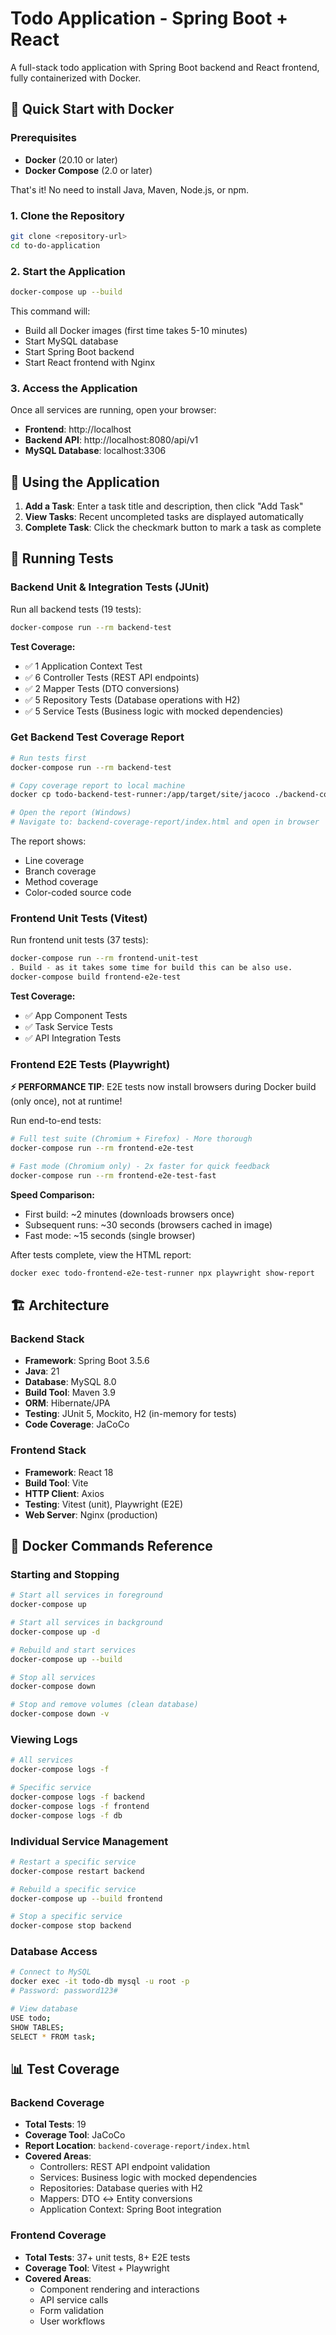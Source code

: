 # Todo Application - Spring Boot + React

A full-stack todo application with Spring Boot backend and React frontend, fully containerized with Docker.

## 🚀 Quick Start with Docker

### Prerequisites

- **Docker** (20.10 or later)
- **Docker Compose** (2.0 or later)

That's it! No need to install Java, Maven, Node.js, or npm.

### 1. Clone the Repository

```bash
git clone <repository-url>
cd to-do-application
```

### 2. Start the Application

```bash
docker-compose up --build
```

This command will:
- Build all Docker images (first time takes 5-10 minutes)
- Start MySQL database
- Start Spring Boot backend
- Start React frontend with Nginx
  

### 3. Access the Application

Once all services are running, open your browser:

- **Frontend**: http://localhost
- **Backend API**: http://localhost:8080/api/v1
- **MySQL Database**: localhost:3306

## 🎯 Using the Application

1. **Add a Task**: Enter a task title and description, then click "Add Task"
2. **View Tasks**: Recent uncompleted tasks are displayed automatically
3. **Complete Task**: Click the checkmark button to mark a task as complete

## 🧪 Running Tests

### Backend Unit & Integration Tests (JUnit)

Run all backend tests (19 tests):

```bash
docker-compose run --rm backend-test
```

**Test Coverage:**
- ✅ 1 Application Context Test
- ✅ 6 Controller Tests (REST API endpoints)
- ✅ 2 Mapper Tests (DTO conversions)
- ✅ 5 Repository Tests (Database operations with H2)
- ✅ 5 Service Tests (Business logic with mocked dependencies)

### Get Backend Test Coverage Report

```bash
# Run tests first
docker-compose run --rm backend-test

# Copy coverage report to local machine
docker cp todo-backend-test-runner:/app/target/site/jacoco ./backend-coverage-report

# Open the report (Windows)
# Navigate to: backend-coverage-report/index.html and open in browser
```

The report shows:
- Line coverage
- Branch coverage
- Method coverage
- Color-coded source code

### Frontend Unit Tests (Vitest)

Run frontend unit tests (37 tests):

```bash
docker-compose run --rm frontend-unit-test
. Build - as it takes some time for build this can be also use.
docker-compose build frontend-e2e-test
```

**Test Coverage:**
- ✅ App Component Tests
- ✅ Task Service Tests
- ✅ API Integration Tests

### Frontend E2E Tests (Playwright)

**⚡ PERFORMANCE TIP**: E2E tests now install browsers during Docker build (only once), not at runtime!

Run end-to-end tests:

```bash
# Full test suite (Chromium + Firefox) - More thorough
docker-compose run --rm frontend-e2e-test

# Fast mode (Chromium only) - 2x faster for quick feedback
docker-compose run --rm frontend-e2e-test-fast
```

**Speed Comparison:**
- First build: ~2 minutes (downloads browsers once)
- Subsequent runs: ~30 seconds (browsers cached in image)
- Fast mode: ~15 seconds (single browser)

After tests complete, view the HTML report:

```bash
docker exec todo-frontend-e2e-test-runner npx playwright show-report
```

## 🏗️ Architecture

### Backend Stack
- **Framework**: Spring Boot 3.5.6
- **Java**: 21
- **Database**: MySQL 8.0
- **Build Tool**: Maven 3.9
- **ORM**: Hibernate/JPA
- **Testing**: JUnit 5, Mockito, H2 (in-memory for tests)
- **Code Coverage**: JaCoCo

### Frontend Stack
- **Framework**: React 18
- **Build Tool**: Vite
- **HTTP Client**: Axios
- **Testing**: Vitest (unit), Playwright (E2E)
- **Web Server**: Nginx (production)


## 🔧 Docker Commands Reference

### Starting and Stopping

```bash
# Start all services in foreground
docker-compose up

# Start all services in background
docker-compose up -d

# Rebuild and start services
docker-compose up --build

# Stop all services
docker-compose down

# Stop and remove volumes (clean database)
docker-compose down -v
```

### Viewing Logs

```bash
# All services
docker-compose logs -f

# Specific service
docker-compose logs -f backend
docker-compose logs -f frontend
docker-compose logs -f db
```

### Individual Service Management

```bash
# Restart a specific service
docker-compose restart backend

# Rebuild a specific service
docker-compose up --build frontend

# Stop a specific service
docker-compose stop backend
```

### Database Access

```bash
# Connect to MySQL
docker exec -it todo-db mysql -u root -p
# Password: password123#

# View database
USE todo;
SHOW TABLES;
SELECT * FROM task;
```

## 📊 Test Coverage

### Backend Coverage
- **Total Tests**: 19
- **Coverage Tool**: JaCoCo
- **Report Location**: `backend-coverage-report/index.html`
- **Covered Areas**:
  - Controllers: REST API endpoint validation
  - Services: Business logic with mocked dependencies
  - Repositories: Database queries with H2
  - Mappers: DTO ↔ Entity conversions
  - Application Context: Spring Boot integration

### Frontend Coverage
- **Total Tests**: 37+ unit tests, 8+ E2E tests
- **Coverage Tool**: Vitest + Playwright
- **Covered Areas**:
  - Component rendering and interactions
  - API service calls
  - Form validation
  - User workflows





